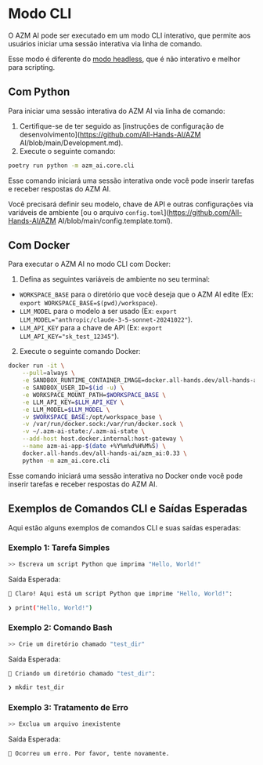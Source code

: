 # Modo CLI

O AZM AI pode ser executado em um modo CLI interativo, que permite aos usuários iniciar uma sessão interativa via linha de comando.

Esse modo é diferente do [modo headless](headless-mode), que é não interativo e melhor para scripting.

## Com Python

Para iniciar uma sessão interativa do AZM AI via linha de comando:

1. Certifique-se de ter seguido as [instruções de configuração de desenvolvimento](https://github.com/All-Hands-AI/AZM AI/blob/main/Development.md).
2. Execute o seguinte comando:

```bash
poetry run python -m azm_ai.core.cli
```

Esse comando iniciará uma sessão interativa onde você pode inserir tarefas e receber respostas do AZM AI.

Você precisará definir seu modelo, chave de API e outras configurações via variáveis de ambiente
[ou o arquivo `config.toml`](https://github.com/All-Hands-AI/AZM AI/blob/main/config.template.toml).

## Com Docker

Para executar o AZM AI no modo CLI com Docker:

1. Defina as seguintes variáveis de ambiente no seu terminal:

- `WORKSPACE_BASE` para o diretório que você deseja que o AZM AI edite (Ex: `export WORKSPACE_BASE=$(pwd)/workspace`).
- `LLM_MODEL` para o modelo a ser usado (Ex: `export LLM_MODEL="anthropic/claude-3-5-sonnet-20241022"`).
- `LLM_API_KEY` para a chave de API (Ex: `export LLM_API_KEY="sk_test_12345"`).

2. Execute o seguinte comando Docker:

```bash
docker run -it \
    --pull=always \
    -e SANDBOX_RUNTIME_CONTAINER_IMAGE=docker.all-hands.dev/all-hands-ai/runtime:0.33-nikolaik \
    -e SANDBOX_USER_ID=$(id -u) \
    -e WORKSPACE_MOUNT_PATH=$WORKSPACE_BASE \
    -e LLM_API_KEY=$LLM_API_KEY \
    -e LLM_MODEL=$LLM_MODEL \
    -v $WORKSPACE_BASE:/opt/workspace_base \
    -v /var/run/docker.sock:/var/run/docker.sock \
    -v ~/.azm-ai-state:/.azm-ai-state \
    --add-host host.docker.internal:host-gateway \
    --name azm-ai-app-$(date +%Y%m%d%H%M%S) \
    docker.all-hands.dev/all-hands-ai/azm_ai:0.33 \
    python -m azm_ai.core.cli
```

Esse comando iniciará uma sessão interativa no Docker onde você pode inserir tarefas e receber respostas do AZM AI.

## Exemplos de Comandos CLI e Saídas Esperadas

Aqui estão alguns exemplos de comandos CLI e suas saídas esperadas:

### Exemplo 1: Tarefa Simples

```bash
>> Escreva um script Python que imprima "Hello, World!"
```

Saída Esperada:

```bash
🤖 Claro! Aqui está um script Python que imprime "Hello, World!":

❯ print("Hello, World!")
```

### Exemplo 2: Comando Bash

```bash
>> Crie um diretório chamado "test_dir"
```

Saída Esperada:

```bash
🤖 Criando um diretório chamado "test_dir":

❯ mkdir test_dir
```

### Exemplo 3: Tratamento de Erro

```bash
>> Exclua um arquivo inexistente
```

Saída Esperada:

```bash
🤖 Ocorreu um erro. Por favor, tente novamente.
```
